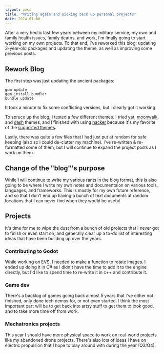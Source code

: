 ```yaml
---
layout: post
title: "Writing again and picking back up personal projects"
date: 2024-01-08
---
```


After a very hectic last few years between my military service, my own and family health issues, family deaths, and work, I'm finally going to start working on my own projects. To that end, I've reworked this blog; updating 3-year-old packages and updating the theme, as well as improving some previous posts.


## Rework Blog
The first step was just updating the ancient packages:
```
gem update
gem install bundler
bundle update
```
It took a minute to fix some conflicting versions, but I clearly got it working.

To spruce up the blog, I tested a few different themes. I tried [yat](https://github.com/jeffreytse/jekyll-theme-yat), [moonwalk](https://github.com/abhinavs/moonwalk), and [dash](https://github.com/bitbrain/jekyll-dash) themes, and I finished with using [hacker](https://rubygems.org/gems/jekyll-theme-hacker) because it's my favorite of the [supported themes](https://pages.github.com/themes/).

Lastly, there was quite a few files that I had just put at random for safe keeping (also so I could de-clutter my machine). I've re-written & re-formatted some of them, but I will continue to expand the project posts as I work on them.

## Change of the "blog"'s purpose
While I will continue to write my various rants in the blog format, this is also going to be where I write my own notes and documentaion on various tools, languages, and frameworks. This is mostly for my own future reference, and so that I don't end up having a bunch of text documents at random locations that I can never find when they would be useful.

## Projects

It's time for me to wipe the dust from a bunch of old projects that I never got to finish or even start on, and generally clear up a to-do list of interesting ideas that have been building up over the years.

### Contributing to Godot
While working on EVS, I needed to make a function to rotate images. I ended up doing it in C# as I didn't have the time to add it to the engine directly, but I'd like to spend time to re-write it in c++ and contribute it.

### Game dev
There's a backlog of games going back almost 5 years that I've either not finished, only done tech demos for, or not even started. I think the most important part will be to get back into artsy stuff to get them to look good, and to take more time off from work.

### Mechatronics projects
This year I should have more physical space to work on real-world projects like my abandoned drone projects. There's also lots of ideas I have on electric propulsion that I hope to play around with during the year (Q3/Q4).
